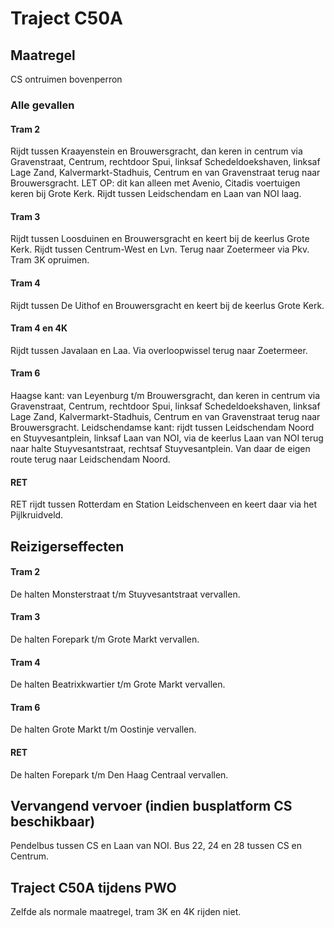# Traject C50A
## Maatregel
CS ontruimen bovenperron

### Alle gevallen

#### Tram 2
Rijdt tussen Kraayenstein en Brouwersgracht, dan keren in centrum via Gravenstraat, Centrum, rechtdoor Spui, linksaf Schedeldoekshaven, linksaf Lage Zand, Kalvermarkt-Stadhuis, Centrum en van Gravenstraat terug naar Brouwersgracht. LET OP: dit kan alleen met Avenio, Citadis voertuigen keren bij Grote Kerk.
Rijdt tussen Leidschendam en Laan van NOI laag.

#### Tram 3
Rijdt tussen Loosduinen en Brouwersgracht en keert bij de keerlus Grote Kerk.
Rijdt tussen Centrum-West en Lvn. Terug naar Zoetermeer via Pkv.
Tram 3K opruimen.

#### Tram 4
Rijdt tussen De Uithof en Brouwersgracht en keert bij de keerlus Grote Kerk.

#### Tram 4 en 4K
Rijdt tussen Javalaan en Laa. Via overloopwissel terug naar Zoetermeer. 

#### Tram 6
Haagse kant: van Leyenburg t/m Brouwersgracht, dan keren in centrum via Gravenstraat, Centrum, rechtdoor Spui, linksaf Schedeldoekshaven, linksaf Lage Zand, Kalvermarkt-Stadhuis, Centrum en van Gravenstraat terug naar Brouwersgracht.
Leidschendamse kant: rijdt tussen Leidschendam Noord en Stuyvesantplein, linksaf Laan van NOI, via de keerlus Laan van NOI terug naar halte Stuyvesantstraat, rechtsaf Stuyvesantplein. Van daar de eigen route terug naar Leidschendam Noord.

#### RET
RET rijdt tussen Rotterdam en Station Leidschenveen en keert daar via het Pijlkruidveld.

## Reizigerseffecten

#### Tram 2
De halten Monsterstraat t/m Stuyvesantstraat vervallen.

#### Tram 3
De halten Forepark t/m Grote Markt vervallen.

#### Tram 4
De halten Beatrixkwartier t/m Grote Markt vervallen.

#### Tram 6
De halten Grote Markt t/m Oostinje vervallen.

#### RET
De halten Forepark t/m Den Haag Centraal vervallen.

## Vervangend vervoer (indien busplatform CS beschikbaar)
Pendelbus tussen CS en Laan van NOI.
Bus 22, 24 en 28 tussen CS en Centrum.

## Traject C50A tijdens PWO
Zelfde als normale maatregel, tram 3K en 4K rijden niet.
